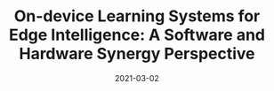 ---
title: "On-device Learning Systems for Edge Intelligence: A Software and Hardware Synergy Perspective"
authors: 
- Qihua Zhou
- Zhihao Qu
- Song Guo
- Boyuan Luo
- Jingcai Guo
- Zhenda Xu
- Rajendra Akerkar

date: "2021-03-02"
doi: "10.1109/JIOT.2021.3063147"

# Publication type.
# 1 = Conference paper; 2 = Journal article;
# 3 = Preprint Paper; 4 = Report; 5 = Book; 6 = Book section;
# 7 = Thesis; 8 = Patent
publication_types: ["2"]

# Publication name and optional abbreviated publication name.
publication: "*IEEE Internet of Things Journal *"
# publication_short: ""

url_pdf: https://ieeexplore.ieee.org/abstract/document/9366901
# url_code: ''
# url_dataset: ''
# url_poster: ''
# url_project: ''
# url_slides: ''
# url_video: ''

---